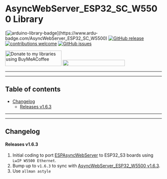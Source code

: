 # AsyncWebServer_ESP32_SC_W5500 Library

[![arduino-library-badge](https://www.ardu-badge.com/badge/AsyncWebServer_ESP32_SC_W5500.svg?)](https://www.ardu-badge.com/AsyncWebServer_ESP32_SC_W5500)
[![GitHub release](https://img.shields.io/github/release/khoih-prog/AsyncWebServer_ESP32_SC_W5500.svg)](https://github.com/khoih-prog/AsyncWebServer_ESP32_SC_W5500/releases)
[![contributions welcome](https://img.shields.io/badge/contributions-welcome-brightgreen.svg?style=flat)](#Contributing)
[![GitHub issues](https://img.shields.io/github/issues/khoih-prog/AsyncWebServer_ESP32_SC_W5500.svg)](http://github.com/khoih-prog/AsyncWebServer_ESP32_SC_W5500/issues)

<a href="https://www.buymeacoffee.com/khoihprog6" title="Donate to my libraries using BuyMeACoffee"><img src="https://cdn.buymeacoffee.com/buttons/v2/default-yellow.png" alt="Donate to my libraries using BuyMeACoffee" style="height: 50px !important;width: 181px !important;" ></a>
<a href="https://www.buymeacoffee.com/khoihprog6" title="Donate to my libraries using BuyMeACoffee"><img src="https://img.shields.io/badge/buy%20me%20a%20coffee-donate-orange.svg?logo=buy-me-a-coffee&logoColor=FFDD00" style="height: 20px !important;width: 200px !important;" ></a>


---
---

## Table of contents

* [Changelog](#changelog)
  * [Releases v1.6.3](#releases-v163)


---
---

## Changelog

#### Releases v1.6.3

1. Initial coding to port [ESPAsyncWebServer](https://github.com/me-no-dev/ESPAsyncWebServer) to ESP32_S3 boards using `LwIP W5500 Ethernet`.
2. Bump up to `v1.6.3` to sync with [AsyncWebServer_ESP32_W5500 v1.6.3](https://github.com/khoih-prog/AsyncWebServer_ESP32_W5500).
3. Use `allman astyle`



